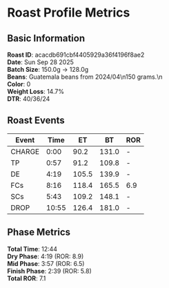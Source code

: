 # Roast Profile Metrics

## Basic Information
**Roast ID**: acacdb691cbf4405929a36f4196f8ae2  
**Date**: Sun Sep 28 2025  
**Batch Size**: 150.0g → 128.0g  
**Beans**: Guatemala beans from 2024/04\n150 grams.\n  
**Color**: 0  
**Weight Loss**: 14.7%  
**DTR**: 40/36/24  

## Roast Events

| Event | Time | ET | BT | ROR |
|-------|------|----|----|-----|
| CHARGE | 0:00 | 90.2 | 131.0 | - |
| TP | 0:57 | 91.2 | 109.8 | - |
| DE | 4:19 | 105.5 | 139.9 | - |
| FCs | 8:16 | 118.4 | 165.5 | 6.9 |
| SCs | 5:43 | 109.2 | 148.1 | - |
| DROP | 10:55 | 126.4 | 181.0 | - |

## Phase Metrics
**Total Time**: 12:44  
**Dry Phase**: 4:19 (ROR: 8.9)  
**Mid Phase**: 3:57 (ROR: 6.5)  
**Finish Phase**: 2:39 (ROR: 5.8)  
**Total ROR**: 7.1  
